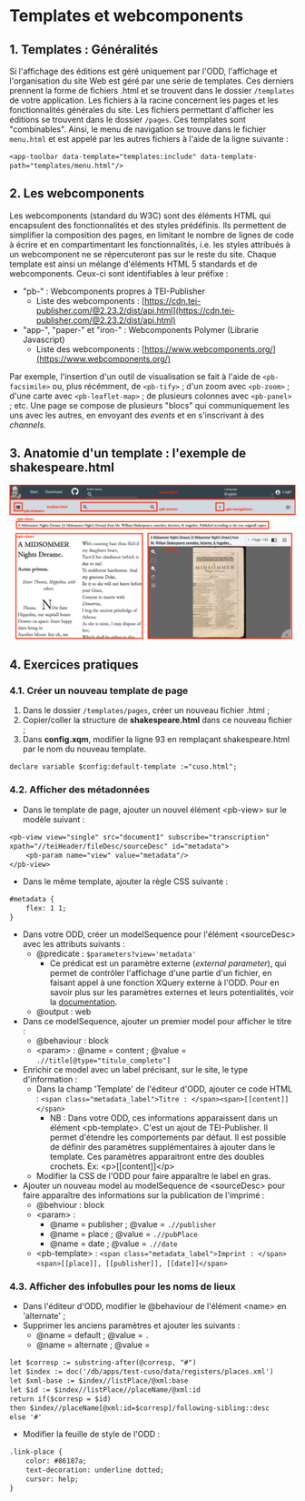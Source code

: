 # Templates et webcomponents
## 1. Templates : Généralités
Si l'affichage des éditions est géré uniquement par l'ODD, l'affichage et l'organisation du site Web est géré par une série de templates. Ces derniers prennent la forme de fichiers .html et se trouvent dans le dossier ```/templates``` de votre application. Les fichiers à la racine concernent les pages et les fonctionnalités générales du site. Les fichiers permettant d'afficher les éditions se trouvent dans le dossier ```/pages```.
Ces templates sont "combinables". Ainsi, le menu de navigation se trouve dans le fichier ```menu.html``` et est appelé par les autres fichiers à l'aide de la ligne suivante :
```
<app-toolbar data-template="templates:include" data-template-path="templates/menu.html"/>
```

## 2. Les webcomponents
Les webcomponents (standard du W3C) sont des éléments HTML qui encapsulent des fonctionnalités et des styles prédéfinis. Ils permettent de simplifier la composition des pages, en limitant le nombre de lignes de code à écrire et en compartimentant les fonctionnalités, i.e. les styles attribués à un webcomponent ne se répercuteront pas sur le reste du site.
Chaque template est ainsi un mélange d'éléments HTML 5 standards et de webcomponents. Ceux-ci sont identifiables à leur préfixe :

- "pb-" : Webcomponents propres à TEI-Publisher
    - Liste des webcomponents : [https://cdn.tei-publisher.com/@2.23.2/dist/api.html](https://cdn.tei-publisher.com/@2.23.2/dist/api.html)  
- "app-", "paper-" et "iron-" : Webcomponents Polymer (Librarie Javascript)
    - Liste des webcomponents : [https://www.webcomponents.org/](https://www.webcomponents.org/)
    
Par exemple, l'insertion d'un outil de visualisation se fait à l'aide de ```<pb-facsimile>``` ou, plus récémment, de ```<pb-tify>``` ; d'un zoom avec ```<pb-zoom>``` ; d'une carte avec ```<pb-leaflet-map>``` ; de plusieurs colonnes avec ```<pb-panel>``` ; etc.
Une page se compose de plusieurs "blocs" qui communiquement les uns avec les autres, en envoyant des *events* et en s'inscrivant à des *channels*.

## 3. Anatomie d'un template : l'exemple de shakespeare.html
<img src="images/exemple_structurePage.png" width="900"/>

## 4. Exercices pratiques
### 4.1. Créer un nouveau template de page

1. Dans le dossier ```/templates/pages```, créer un nouveau fichier .html ;
1. Copier/coller la structure de **shakespeare.html** dans ce nouveau fichier ;
1. Dans **config.xqm**, modifier la ligne 93 en remplaçant shakespeare.html par le nom du nouveau template.
```
declare variable $config:default-template :="cuso.html";
```

### 4.2. Afficher des métadonnées

- Dans le template de page, ajouter un nouvel élément &lt;pb-view&gt; sur le modèle suivant :
```
<pb-view view="single" src="document1" subscribe="transcription" xpath="//teiHeader/fileDesc/sourceDesc" id="metadata">
    <pb-param name="view" value="metadata"/>
</pb-view>
```
- Dans le même template, ajouter la règle CSS suivante :
```
#metadata {
    flex: 1 1; 
}
```
- Dans votre ODD, créer un modelSequence pour l'élément &lt;sourceDesc&gt; avec les attributs suivants :
    - @predicate : ```$parameters?view='metadata'```
        - Ce prédicat est un paramètre externe (*external parameter*), qui permet de contrôler l'affichage d'une partie d'un fichier, en faisant appel à une fonction XQuery externe à l'ODD. Pour en savoir plus sur les paramètres externes et leurs potentialités, voir la [documentation](https://teipublisher.com/exist/apps/tei-publisher/documentation/external-parameters?odd=docbook.odd&id=introduction).
    - @output : web
- Dans ce modelSequence, ajouter un premier model pour afficher le titre :
    - @behaviour : block
    -  &lt;param&gt; : @name = content ; @value = ```.//title[@type="titulo_completo"]```
- Enrichir ce model avec un label précisant, sur le site, le type d'information :
    - Dans la champ 'Template' de l'éditeur d'ODD, ajouter ce code HTML : ```<span class="metadata_label">Titre : </span><span>[[content]]</span>```
        - NB : Dans votre ODD, ces informations apparaissent dans un élément &lt;pb-template&gt;. C'est un ajout de TEI-Publisher. Il permet d'étendre les comportements par défaut. Il est possible de définir des paramètres supplémentaires à ajouter dans le template. Ces paramètres apparaitront entre des doubles crochets. Ex: &lt;p&gt;[[content]]&lt;/p&gt;
    - Modifier la CSS de l'ODD pour faire apparaître le label en gras. 
- Ajouter un nouveau model au modelSequence de &lt;sourceDesc&gt; pour faire apparaître des informations sur la publication de l'imprimé :
    - @behviour : block
    - &lt;param&gt; :
        - @name = publisher ; @value = ```.//publisher```
        - @name = place ; @value = ```.//pubPlace```
        - @name = date ; @value = ```.//date```
    - &lt;pb-template&gt; : ```<span class="metadata_label">Imprint : </span><span>[[place]], [[publisher]], [[date]]</span>```

### 4.3. Afficher des infobulles pour les noms de lieux
- Dans l'éditeur d'ODD, modifier le @behaviour de l'élément &lt;name&gt; en 'alternate' ;
- Supprimer les anciens paramètres et ajouter les suivants :
    - @name = default ; @value = ```.```
    - @name = alternate ; @value =
```
let $corresp := substring-after(@corresp, "#")
let $index := doc('/db/apps/test-cuso/data/registers/places.xml')
let $xml-base := $index//listPlace/@xml:base 
let $id := $index//listPlace//placeName/@xml:id  
return if($corresp = $id)   
then $index//placeName[@xml:id=$corresp]/following-sibling::desc
else '#'
```

- Modifier la feuille de style de l'ODD :
```
.link-place {
    color: #86187a;
    text-decoration: underline dotted;
    cursor: help;
}
```

